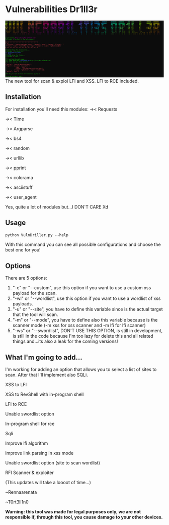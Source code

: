 # Vulnerabilities Dr1ll3r
![Banner](samplee.png)
The new tool for scan & exploi LFI and XSS.
LFI to RCE included.

## Installation
For installation you'll need this modules:
->< Requests

->< Time

->< Argparse

->< bs4

->< random

->< urllib

->< pprint

->< colorama

->< asciistuff

->< user_agent

Yes, quite a lot of modules but...I DON'T CARE Xd

## Usage
` python VulnDriller.py --help `

With this command you can see all possible configurations and choose the best one for you!

## Options
There are 5 options:
1. "-c" or "--custom", use this option if you want to use a custom xss payload for the scan.
2. "-wl" or "--wordlist", use this option if you want to use a wordlist of xss payloads.
3. "-u" or "--site", you have to define this variable since is the actual target that the tool will scan.
4. "-m" or "--mode", you have to define also this variable because is the scanner mode (-m xss for xss scanner and -m lfi for lfi scanner)
5. "-ws" or "--swordlist", DON'T USE THIS OPTION, is still in development, is still in the code because I'm too lazy for delete this and all related things and...its also a leak for the coming versions!


## What I'm going to add...
I'm working for adding an option that allows you to select a list of sites to scan.
After that I'll implement also SQLi.

XSS to LFI

XSS to RevShell with in-program shell

LFI to RCE

Unable swordlist option

In-program shell for rce

Sqli

Improve lfi algorithm

Improve link parsing in xss mode

Unable swordlist option (site to scan wordlist)

RFI Scanner & exploiter

(This updates will take a loooot of time...)

~Rennaarenata

~T0rt3ll1n0




**Warning: this tool was made for legal purposes only, we are not responsible if, through this tool, you cause damage to your other devices.**
